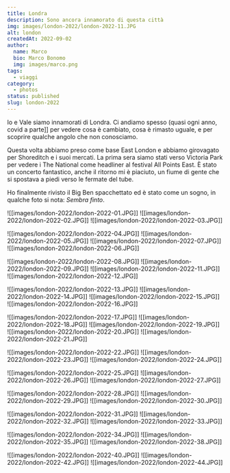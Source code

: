 ```yaml
---
title: Londra
description: Sono ancora innamorato di questa città
img: images/london-2022/london-2022-11.JPG
alt: london
createdAt: 2022-09-02
author:
  name: Marco
  bio: Marco Bonomo
  img: images/marco.png
tags:
  - viaggi
category:
  - photos
status: published
slug: london-2022
---
```


Io e Vale siamo innamorati di Londra. Ci andiamo spesso (quasi ogni anno, covid a parte]] per vedere cosa è cambiato, cosa è rimasto uguale, e per scoprire qualche angolo che non conosciamo.

Questa volta abbiamo preso come base East London e abbiamo girovagato per Shoreditch e i suoi mercati. La prima sera siamo stati verso Victoria Park per vedere i The National come headliner al festival All Points East. È stato un concerto fantastico, anche il ritorno mi è piaciuto, un fiume di gente che si spostava a piedi verso le fermate del tube.

Ho finalmente rivisto il Big Ben spacchettato ed è stato come un sogno, in qualche foto si nota: *Sembra finto*.


![[images/london-2022/london-2022-01.JPG]]
![[images/london-2022/london-2022-02.JPG]]
![[images/london-2022/london-2022-03.JPG]]


![[images/london-2022/london-2022-04.JPG]]
![[images/london-2022/london-2022-05.JPG]]
![[images/london-2022/london-2022-07.JPG]]
![[images/london-2022/london-2022-06.JPG]]


![[images/london-2022/london-2022-08.JPG]]
![[images/london-2022/london-2022-09.JPG]]
![[images/london-2022/london-2022-11.JPG]]
![[images/london-2022/london-2022-12.JPG]]


![[images/london-2022/london-2022-13.JPG]]
![[images/london-2022/london-2022-14.JPG]]
![[images/london-2022/london-2022-15.JPG]]
![[images/london-2022/london-2022-16.JPG]]


![[images/london-2022/london-2022-17.JPG]]
![[images/london-2022/london-2022-18.JPG]]
![[images/london-2022/london-2022-19.JPG]]
![[images/london-2022/london-2022-20.JPG]]
![[images/london-2022/london-2022-21.JPG]]


![[images/london-2022/london-2022-22.JPG]]
![[images/london-2022/london-2022-23.JPG]]
![[images/london-2022/london-2022-24.JPG]]


![[images/london-2022/london-2022-25.JPG]]
![[images/london-2022/london-2022-26.JPG]]
![[images/london-2022/london-2022-27.JPG]]


![[images/london-2022/london-2022-28.JPG]]
![[images/london-2022/london-2022-29.JPG]]
![[images/london-2022/london-2022-30.JPG]]


![[images/london-2022/london-2022-31.JPG]]
![[images/london-2022/london-2022-32.JPG]]
![[images/london-2022/london-2022-33.JPG]]


![[images/london-2022/london-2022-34.JPG]]
![[images/london-2022/london-2022-35.JPG]]
![[images/london-2022/london-2022-38.JPG]]


![[images/london-2022/london-2022-40.JPG]]
![[images/london-2022/london-2022-42.JPG]]
![[images/london-2022/london-2022-44.JPG]]


<recipe name="Reggie's Portra" :values='{
  "SourceFile": "DSCF8972.JPG",
  "FilmMode": "Classic Chrome",
  "DynamicRangeSetting": "Auto",
  "GrainEffect": "Weak",
  "WhiteBalance": "Auto",
  "WhiteBalanceFineTune": "Red +40, Blue -80",
  "HighlightTone": "-1 (medium soft]]",
  "ShadowTone": "-2 (soft]]",
  "Saturation": "+2 (high]]",
  "Sharpness": "Soft",
  "NoiseReduction": "-4 (weakest]]"
}'
/>
